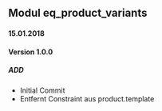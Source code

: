 ## Modul eq_product_variants

#### 15.01.2018
#### Version 1.0.0
##### ADD
- Initial Commit
- Entfernt Constraint aus product.template
